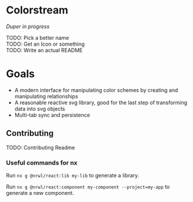 # Colorstream

*Duper in progress*

TODO: Pick a better name  
TODO: Get an Icon or something  
TODO: Write an actual README  

# Goals
- A modern interface for manipulating color schemes by creating and manipulating relationships
- A reasonable reactive svg library, good for the last step of transforming data into svg objects
- Multi-tab sync and persistence

## Contributing
TODO: Contributing Readme
### Useful commands for nx

Run `nx g @nrwl/react:lib my-lib` to generate a library.

Run `nx g @nrwl/react:component my-component --project=my-app` to generate a new component.
